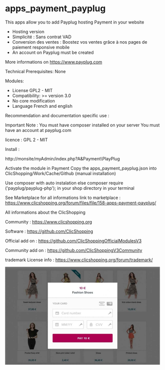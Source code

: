 # apps_payment_payplug

This apps allow you to add Payplug hosting Payment in your website

- Hosting version
- Simplicité : Sans contrat VAD
- Conversion des ventes : Boostez vos ventes grâce à nos pages de paiement responsive mobile
- An account on Payplug must be created

More informations on https://www.payplug.com

Technical Prerequisites: None
 

Modules:
- License GPL2 - MIT
- Compatibility: >= version 3.0
- No core modification
- Language French and english

 
Recommendation and documentation specific use : 


Important Note :
You must have composer installed on your server
You must have an account at payplug.com

licence  : GPL 2 - MIT

Install :

http://monsite/myAdmin/index.php?A&Payment\PlayPlug

Activate the module in Payment
Copy the apps_payment_payplug.json into ClicShopping/Work/Cache/Github (manual installation)

Use composer with auto instalation else composer require ('payplug/payplug-php');  in your shop directory in your terminal

See Marketplace for all informations
link to marketplace : https://www.clicshopping.org/forum/files/file/158-apps-payment-payplug/


 All informations about the ClicShopping

Community : https://www.clicshopping.org

Software : https://github.com/ClicShopping

Official add on : https://github.com/ClicShoppingOfficialModulesV3

Community add on : https://github.com/ClicShoppingV3Community

trademark License info : https://www.clicshopping.org/forum/trademark/
 

![image](https://github.com/ClicShoppingOfficialModulesV3/apps_payment_payplug/blob/master/ModuleInfosJson/paiement.jpg)


